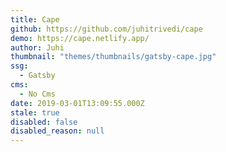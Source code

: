 ```yaml
---
title: Cape
github: https://github.com/juhitrivedi/cape
demo: https://cape.netlify.app/
author: Juhi
thumbnail: "themes/thumbnails/gatsby-cape.jpg"
ssg:
  - Gatsby
cms:
  - No Cms
date: 2019-03-01T13:09:55.000Z
stale: true
disabled: false
disabled_reason: null
---
```

